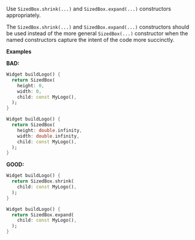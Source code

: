 Use `SizedBox.shrink(...)` and `SizedBox.expand(...)` constructors appropriately.

The `SizedBox.shrink(...)` and `SizedBox.expand(...)` constructors should be used
instead of the more general `SizedBox(...)` constructor when the named constructors
capture the intent of the code more succinctly. 

**Examples**

**BAD:**
```dart
Widget buildLogo() {
  return SizedBox(
    height: 0,
    width: 0,
    child: const MyLogo(),
  );
}
```

```dart
Widget buildLogo() {
  return SizedBox(
    height: double.infinity,
    width: double.infinity,
    child: const MyLogo(),
  );
}
```

**GOOD:**
```dart
Widget buildLogo() {
  return SizedBox.shrink(
    child: const MyLogo(),
  );
}
```

```dart
Widget buildLogo() {
  return SizedBox.expand(
    child: const MyLogo(),
  );
}
```
